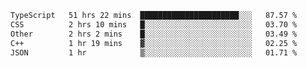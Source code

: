 <!--START_SECTION:waka-->

```txt
TypeScript   51 hrs 22 mins  ██████████████████████░░░   87.57 %
CSS          2 hrs 10 mins   █░░░░░░░░░░░░░░░░░░░░░░░░   03.70 %
Other        2 hrs 2 mins    █░░░░░░░░░░░░░░░░░░░░░░░░   03.49 %
C++          1 hr 19 mins    ▓░░░░░░░░░░░░░░░░░░░░░░░░   02.25 %
JSON         1 hr            ▒░░░░░░░░░░░░░░░░░░░░░░░░   01.71 %
```

<!--END_SECTION:waka-->

